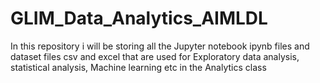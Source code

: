 # GLIM_Data_Analytics_AIMLDL
In this repository i will be storing all the Jupyter notebook ipynb files and dataset files csv and excel that are used for Exploratory data analysis, statistical analysis, Machine learning etc in the Analytics class 

